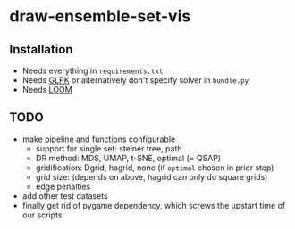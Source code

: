 # draw-ensemble-set-vis

## Installation

* Needs everything in `requirements.txt`
* Needs [GLPK](https://www.gnu.org/software/glpk/) or alternatively don't specify solver in `bundle.py`
* Needs [LOOM](https://github.com/ad-freiburg/loom)

## TODO

- make pipeline and functions configurable
  - support for single set: steiner tree, path
  - DR method: MDS, UMAP, t-SNE, optimal (= QSAP)
  - gridification: Dgrid, hagrid, none (if `optimal` chosen in prior step)
  - grid size: (depends on above, hagrid can only do square grids)
  - edge penalties
- add other test datasets
- finally get rid of pygame dependency, which screws the upstart time of our scripts
